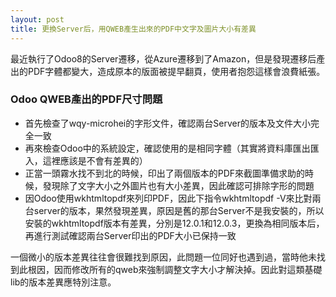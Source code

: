 ```yaml
---
layout: post
title: 更換Server后，用QWEB產生出來的PDF中文字及圖片大小有差異
---
```


最近執行了Odoo8的Server遷移，從Azure遷移到了Amazon，但是發現遷移后產出的PDF字體都變大，造成原本的版面被提早翻頁，使用者抱怨這樣會浪費紙張。

### Odoo QWEB產出的PDF尺寸問題

* 首先檢查了wqy-microhei的字形文件，確認兩台Server的版本及文件大小完全一致
* 再來檢查Odoo中的系統設定，確認使用的是相同字體（其實將資料庫匯出匯入，這裡應該是不會有差異的）
* 正當一頭霧水找不到北的時候，印出了兩個版本的PDF來截圖準備求助的時候，發現除了文字大小之外圖片也有大小差異，因此確認可排除字形的問題
* 因Odoo使用wkhtmltopdf來列印PDF，因此下指令wkhtmltopdf -V來比對兩台server的版本，果然發現差異，原因是舊的那台Server不是我安裝的，所以安裝的wkhtmltopdf版本有差異，分別是12.0.1和12.0.3，更換為相同版本后，再進行測試確認兩台Server印出的PDF大小已保持一致

一個微小的版本差異往往會很難找到原因，此問題一位同好也遇到過，當時他未找到此根因，因而修改所有的qweb來強制調整文字大小才解決掉。因此對這類基礎lib的版本差異應特別注意。
